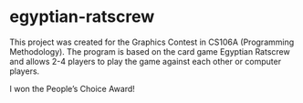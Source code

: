 # egyptian-ratscrew

This project was created for the Graphics Contest in CS106A (Programming Methodology). The program is based on the
card game Egyptian Ratscrew and allows 2-4 players to play the game against each other or computer players.

I won the People’s Choice Award!
